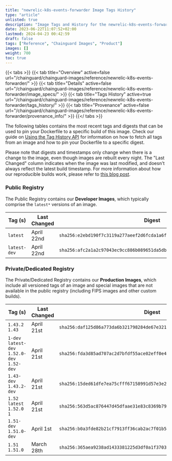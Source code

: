 ```yaml
---
title: "newrelic-k8s-events-forwarder Image Tags History"
type: "article"
unlisted: true
description: "Image Tags and History for the newrelic-k8s-events-forwarder Chainguard Image"
date: 2023-06-22T11:07:52+02:00
lastmod: 2024-04-23 00:42:59
draft: false
tags: ["Reference", "Chainguard Images", "Product"]
images: []
weight: 700
toc: true
---
```


{{< tabs >}}
{{< tab title="Overview" active=false url="/chainguard/chainguard-images/reference/newrelic-k8s-events-forwarder/" >}}
{{< tab title="Details" active=false url="/chainguard/chainguard-images/reference/newrelic-k8s-events-forwarder/image_specs/" >}}
{{< tab title="Tags History" active=true url="/chainguard/chainguard-images/reference/newrelic-k8s-events-forwarder/tags_history/" >}}
{{< tab title="Provenance" active=false url="/chainguard/chainguard-images/reference/newrelic-k8s-events-forwarder/provenance_info/" >}}
{{</ tabs >}}

The following tables contains the most recent tags and digests that can be used to pin your Dockerfile to a specific build of this image. Check our guide on [Using the Tag History API](/chainguard/chainguard-images/using-the-tag-history-api/) for information on how to fetch all tags from an image and how to pin your Dockerfile to a specific digest.

Please note that digests and timestamps only change when there is a change to the image, even though images are rebuilt every night. The "Last Changed" column indicates when the image was last modified, and doesn't always reflect the latest build timestamp. For more information about how our reproducible builds work, please refer to [this blog post](https://www.chainguard.dev/unchained/reproducing-chainguards-reproducible-image-builds).

### Public Registry
The Public Registry contains our **Developer Images**, which typically comprise the `latest*` versions of an image.

| Tag (s)       | Last Changed | Digest                                                                    |
|---------------|--------------|---------------------------------------------------------------------------|
|  `latest`     | April 22nd   | `sha256:e2ebd190f7c3119a277aeef2d6fcda1a6f9444a085d003e66f32facb3ba0e2b2` |
|  `latest-dev` | April 22nd   | `sha256:afc2a1a2c97043ec9cc886b089651da5dbe03633f2c1906b16143e07220915d4` |


### Private/Dedicated Registry
The Private/Dedicated Registry contains our **Production Images**, which include all versioned tags of an image and special images that are not available in the public registry (including FIPS images and other custom builds).

| Tag (s)                                       | Last Changed | Digest                                                                    |
|-----------------------------------------------|--------------|---------------------------------------------------------------------------|
|  `1.43.2` `1.43`                              | April 21st   | `sha256:daf125d86a773da6b321798284de67e32104779abfcab1d0b80ded19f8afce58` |
|  `1-dev` `latest-dev` `1.52.0-dev` `1.52-dev` | April 21st   | `sha256:fda3d85ad707ac2d7bfdf55ace02eff0e476619f532ea15ff23528c3c8387b84` |
|  `1.43-dev` `1.43.2-dev`                      | April 21st   | `sha256:15ded61dfe7ea75cfff67158991d57e3e2bbc2fa419263104ba3b986722dd57f` |
|  `1.52` `latest` `1.52.0` `1`                 | April 21st   | `sha256:563d5ac876447d45dfaae31e83c8369b7981bb5da307285c0e337e2ab7e4e475` |
|  `1.51-dev` `1.51.0-dev`                      | April 1st    | `sha256:b0a3fde82b21cf7913ff36cab2ac7f01b53ef7809e1f7113ddbc9b934a2e6603` |
|  `1.51` `1.51.0`                              | March 28th   | `sha256:365aea9238ad1433381225d3df0a1f3703e25670c3358d3b911940bf9150770b` |

